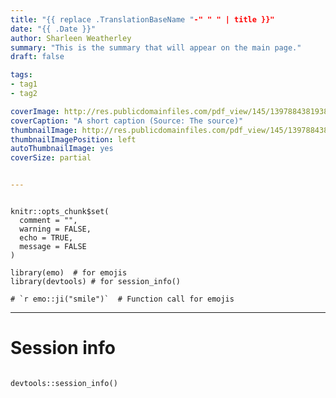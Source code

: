 ```yaml
---
title: "{{ replace .TranslationBaseName "-" " " | title }}"
date: "{{ .Date }}"
author: Sharleen Weatherley
summary: "This is the summary that will appear on the main page."
draft: false

tags:
- tag1
- tag2

coverImage: http://res.publicdomainfiles.com/pdf_view/145/13978843819386.jpg
coverCaption: "A short caption (Source: The source)"
thumbnailImage: http://res.publicdomainfiles.com/pdf_view/145/13978843819386.jpg
thumbnailImagePosition: left
autoThumbnailImage: yes
coverSize: partial


---
```


```{r setup, echo = FALSE, warning = FALSE, message = FALSE}

knitr::opts_chunk$set(
  comment = "",
  warning = FALSE,
  echo = TRUE,
  message = FALSE
)

library(emo)  # for emojis
library(devtools) # for session_info()

# `r emo::ji("smile")`  # Function call for emojis
```

<hr>

# Session info

```{r reproducibility, echo = FALSE}

devtools::session_info()

```
